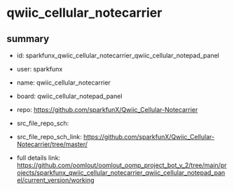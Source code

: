 # qwiic_cellular_notecarrier
 
## summary 
* id: sparkfunx_qwiic_cellular_notecarrier_qwiic_cellular_notepad_panel
* user: sparkfunx
* name: qwiic_cellular_notecarrier
* board: qwiic_cellular_notepad_panel
* repo: https://github.com/sparkfunX/Qwiic_Cellular-Notecarrier



* src_file_repo_sch: 
* src_file_repo_sch_link: https://github.com/sparkfunX/Qwiic_Cellular-Notecarrier/tree/master/
* full details link: https://github.com/oomlout/oomlout_oomp_project_bot_v_2/tree/main/projects/sparkfunx_qwiic_cellular_notecarrier_qwiic_cellular_notepad_panel/current_version/working  







